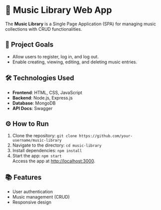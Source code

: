 # 🎵 Music Library Web App

The **Music Library** is a Single Page Application (SPA) for managing music collections with CRUD functionalities.

## 🚀 Project Goals
- Allow users to register, log in, and log out.
- Enable creating, viewing, editing, and deleting music entries.

## 🛠️ Technologies Used
- **Frontend**: HTML, CSS, JavaScript
- **Backend**: Node.js, Express.js
- **Database**: MongoDB
- **API Docs**: Swagger

## ⚙️ How to Run
1. Clone the repository: `git clone https://github.com/your-username/music-library`
2. Navigate to the directory: `cd music-library`
3. Install dependencies: `npm install`
4. Start the app: `npm start`  
   Access the app at [http://localhost:3000](http://localhost:3000).  

## 📚 Features
- User authentication
- Music management (CRUD)
- Responsive design

